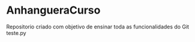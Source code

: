 # AnhangueraCurso
Repositorio criado com objetivo de ensinar toda as funcionalidades do Git
teste.py
